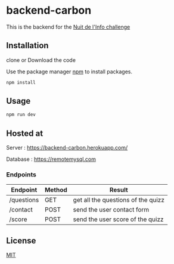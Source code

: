 # backend-carbon

This is the backend for the [Nuit de l'Info challenge](https://www.nuitdelinfo.com/inscription/defis/287)

## Installation

clone or Download the code

Use the package manager [npm](https://www.npmjs.com/get-npm) to install packages.

```bash
npm install
```

## Usage

```bash
npm run dev
````

## Hosted at

Server : https://backend-carbon.herokuapp.com/

Database : https://remotemysql.com

### Endpoints

| Endpoint | Method | Result |
| ------ | ------ | ------|
| /questions | GET |  get all the questions of the quizz
| /contact | POST | send the user contact form
| /score | POST | send the user score of the quizz

## License

[MIT](https://choosealicense.com/licenses/mit/)
